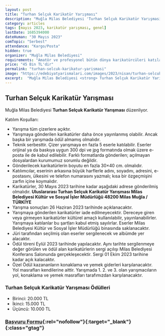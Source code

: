 ```yaml
---
layout: post
title: "Turhan Selçuk Karikatür Yarışması"
description: "Muğla Milas Belediyesi 'Turhan Selçuk Karikatür Yarışması' düzenliyor."
category: articles
tags: [mayıs 2023, karikatür yarışması, genel]
lastDate: 1685394000
dateHuman: "30 Mayıs 2023"
comTopic: "Serbest"
attendance: "Kargo/Posta"
hidden: true
organizer: "Muğla Milas Belediyesi"
requirements: "Amatör ve profesyonel bütün dünya karikatürcüleri katılabilir."
price: "45 Bin TL'dir"
permalink: "turhan-selcuk-karikatur-yarismasi"
image: "https://edebiyatyarismalari.com/images/2023/nisan/turhan-selcuk-karikatur-yarismasi.jpg"
excerpt:  "Muğla Milas Belediyesi <strong> Turhan Selçuk Karikatür Yarışması </strong> düzenliyor."
---
```


## Turhan Selçuk Karikatür Yarışması
Muğla Milas Belediyesi **Turhan Selçuk Karikatür Yarışması** düzenliyor.  

Katılım Koşulları:
- Yarışma tüm çizerlere açıktır.
- Yarışmaya gönderilen karikatürler daha önce yayınlanmış olabilir. Ancak başka bir yarışmada ödül almamış olmalıdır.
- Teknik serbesttir. Çizer yarışmaya en fazla 5 eserle katılabilir. Eserler orijinal ya da baskıya uygun 300 dpi ve jpg formatında olmak üzere e-posta ile de kabul edilebilir. Farklı formatlarda gönderilen; açılmayan dosyalardan kurumumuz sorumlu değildir.
- Gönderilecek karikatürlerin boyutu en fazla 30×40 cm. olmalıdır.
- Katılımcılar, eserinin arkasına büyük harflerle adını, soyadını, adresini, e-postasını, ülkesini ve telefon numarasını yazmalı; kısa bir özgeçmişini zarfın içine koymalıdır.
- Karikatürler, 30 Mayıs 2023 tarihine kadar aşağıdaki adrese gönderilmiş olmalıdır. **Uluslararası Turhan Selçuk Karikatür Yarışması Milas Belediyesi Kültür ve Sosyal İşler Müdürlüğü 48200 Milas Muğla / TÜRKİYE**
- Yarışma sonuçları 26 Haziran 2023 tarihinde açıklanacaktır.
- Yarışmaya gönderilen karikatürler iade edilmeyecektir. Dereceye giren veya girmeyen karikatürler kültürel amaçlı kullanılabilir, yayınlanabilirler. Yarışmaya katılanlar bu şartları kabul etmiş sayılırlar. Eserler Milas Belediyesi Kültür ve Sosyal İşler Müdürlüğü binasında saklanacaktır.
- Jüri tarafından seçilmiş olan eserler sergilenecek ve albümde yer alacaktır.
- Ödül töreni Eylül 2023 tarihinde yapılacaktır. Aynı tarihte sergilenmeye değer görülen ve ödül alan karikatürlerin sergi açılışı Milas Belediyesi Konferans Salonunda gerçekleşecektir.
Sergi 01 Ekim 2023 tarihine kadar açık kalacaktır.
- Özel Ödül kazananların konaklama ve yemek giderleri karşılanacaktır. Yol masrafları kendilerine aittir. Yarışmada 1. 2. ve 3. olan yarışmacıların yol, konaklama ve yemek masrafları tarafımızdan karşılanacaktır.



### Turhan Selçuk Karikatür Yarışması Ödülleri
- Birinci: 20.000 TL 
- İkinci: 15.000 TL
- Üçüncü: 10.000 TL



### [Başvuru Formu](https://www.denizli.bel.tr/karikaturyarismasi/?ref=edebiyatyarismalari.com){:rel="nofollow"}{:target="_blank"}{:class="gtag"}
